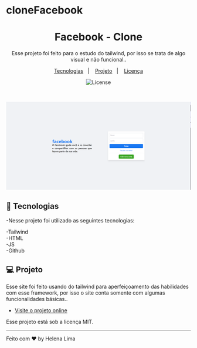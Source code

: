 # cloneFacebook

<h1 align="center">Facebook - Clone </h1>

<p align="center">
Esse projeto foi feito para o estudo do tailwind, por isso se trata de algo visual e não funcional..<br/>
</p>

<p align="center">
  <a href="#-tecnologias">Tecnologias</a>&nbsp;&nbsp;&nbsp;|&nbsp;&nbsp;&nbsp;
  <a href="#-projeto">Projeto</a>&nbsp;&nbsp;&nbsp;|&nbsp;&nbsp;&nbsp;
  <a href="#memo-licença">Licença</a>
</p>

<p align="center">
  <img alt="License" src="https://img.shields.io/static/v1?label=license&message=MIT&color=49AA26&labelColor=000000">
</p>

<br>

<p align="center"> 
    <img alt="Clone Facebook" src="./src/assets/preview.png">

</p>

## 🚀 Tecnologias

-Nesse projeto foi utilizado as seguintes tecnologias:

-Tailwind <br>
-HTML <br>
-JS <br>
-Github <br>

## 💻 Projeto

Esse site foi feito usando do tailwind para aperfeiçoamento das habilidades com esse framework, por isso o site conta somente com algumas funcionalidades básicas..

- [Visite o projeto online](https://clone-facebook-blue.vercel.app/)

Esse projeto está sob a licença MIT.

---

Feito com ♥ by Helena Lima

